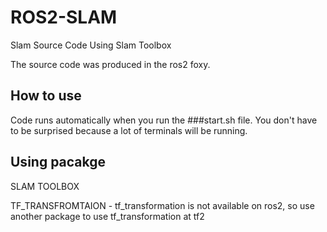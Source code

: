 # ROS2-SLAM
Slam Source Code Using Slam Toolbox

The source code was produced in the ros2 foxy.
## How to use
Code runs automatically when you run the ###start.sh file. You don't have to be surprised because a lot of terminals will be running.
## Using pacakge
SLAM TOOLBOX

TF_TRANSFROMTAION - tf_transformation is not available on ros2, so use another package to use tf_transformation at tf2
